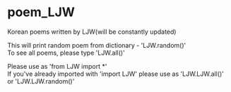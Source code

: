 # poem_LJW
Korean poems written by LJW(will be constantly updated)  

This will print random poem from dictionary - 'LJW.random()'  
To see all poems, please type 'LJW.all()'

Please use as 'from LJW import *'  
If you've already imported with 'import LJW' please use as 'LJW.LJW.all()' or 'LJW.LJW.random()'
